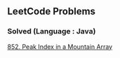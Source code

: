 ## LeetCode Problems

### Solved (Language : Java)
[852. Peak Index in a Mountain Array](https://github.com/seunghyunbaek/Algorithm/blob/master/LeetCode/852)
